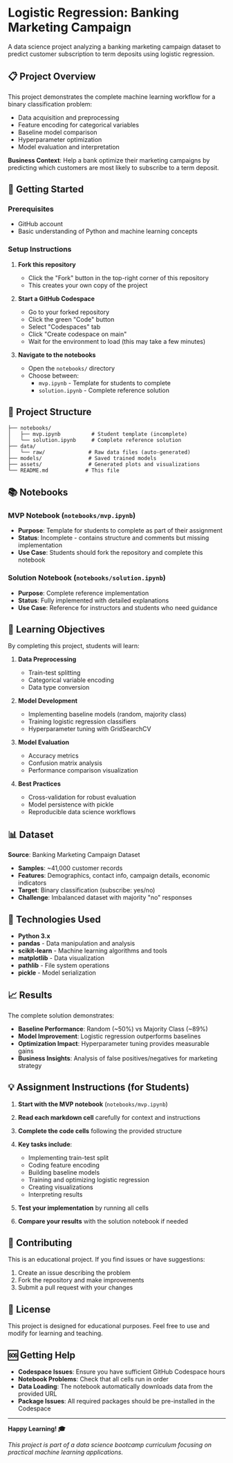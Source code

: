 # Logistic Regression: Banking Marketing Campaign

A data science project analyzing a banking marketing campaign dataset to predict customer subscription to term deposits using logistic regression.

## 📋 Project Overview

This project demonstrates the complete machine learning workflow for a binary classification problem:
- Data acquisition and preprocessing
- Feature encoding for categorical variables
- Baseline model comparison
- Hyperparameter optimization
- Model evaluation and interpretation

**Business Context**: Help a bank optimize their marketing campaigns by predicting which customers are most likely to subscribe to a term deposit.

## 🚀 Getting Started

### Prerequisites
- GitHub account
- Basic understanding of Python and machine learning concepts

### Setup Instructions

1. **Fork this repository**
   - Click the "Fork" button in the top-right corner of this repository
   - This creates your own copy of the project

2. **Start a GitHub Codespace**
   - Go to your forked repository
   - Click the green "Code" button
   - Select "Codespaces" tab
   - Click "Create codespace on main"
   - Wait for the environment to load (this may take a few minutes)

3. **Navigate to the notebooks**
   - Open the `notebooks/` directory
   - Choose between:
     - `mvp.ipynb` - Template for students to complete
     - `solution.ipynb` - Complete reference solution

## 📁 Project Structure

```
├── notebooks/
│   ├── mvp.ipynb          # Student template (incomplete)
│   └── solution.ipynb     # Complete reference solution
├── data/
│   └── raw/              # Raw data files (auto-generated)
├── models/               # Saved trained models
├── assets/               # Generated plots and visualizations
└── README.md            # This file
```

## 📚 Notebooks

### MVP Notebook (`notebooks/mvp.ipynb`)
- **Purpose**: Template for students to complete as part of their assignment
- **Status**: Incomplete - contains structure and comments but missing implementation
- **Use Case**: Students should fork the repository and complete this notebook

### Solution Notebook (`notebooks/solution.ipynb`)
- **Purpose**: Complete reference implementation
- **Status**: Fully implemented with detailed explanations
- **Use Case**: Reference for instructors and students who need guidance

## 🎯 Learning Objectives

By completing this project, students will learn:

1. **Data Preprocessing**
   - Train-test splitting
   - Categorical variable encoding
   - Data type conversion

2. **Model Development**
   - Implementing baseline models (random, majority class)
   - Training logistic regression classifiers
   - Hyperparameter tuning with GridSearchCV

3. **Model Evaluation**
   - Accuracy metrics
   - Confusion matrix analysis
   - Performance comparison visualization

4. **Best Practices**
   - Cross-validation for robust evaluation
   - Model persistence with pickle
   - Reproducible data science workflows

## 📊 Dataset

**Source**: Banking Marketing Campaign Dataset
- **Samples**: ~41,000 customer records
- **Features**: Demographics, contact info, campaign details, economic indicators
- **Target**: Binary classification (subscribe: yes/no)
- **Challenge**: Imbalanced dataset with majority "no" responses

## 🔧 Technologies Used

- **Python 3.x**
- **pandas** - Data manipulation and analysis
- **scikit-learn** - Machine learning algorithms and tools
- **matplotlib** - Data visualization
- **pathlib** - File system operations
- **pickle** - Model serialization

## 📈 Results

The complete solution demonstrates:
- **Baseline Performance**: Random (~50%) vs Majority Class (~89%)
- **Model Improvement**: Logistic regression outperforms baselines
- **Optimization Impact**: Hyperparameter tuning provides measurable gains
- **Business Insights**: Analysis of false positives/negatives for marketing strategy

## 💡 Assignment Instructions (for Students)

1. **Start with the MVP notebook** (`notebooks/mvp.ipynb`)
2. **Read each markdown cell** carefully for context and instructions
3. **Complete the code cells** following the provided structure
4. **Key tasks include**:
   - Implementing train-test split
   - Coding feature encoding
   - Building baseline models
   - Training and optimizing logistic regression
   - Creating visualizations
   - Interpreting results

5. **Test your implementation** by running all cells
6. **Compare your results** with the solution notebook if needed

## 🤝 Contributing

This is an educational project. If you find issues or have suggestions:
1. Create an issue describing the problem
2. Fork the repository and make improvements
3. Submit a pull request with your changes

## 📄 License

This project is designed for educational purposes. Feel free to use and modify for learning and teaching.

## 🆘 Getting Help

- **Codespace Issues**: Ensure you have sufficient GitHub Codespace hours
- **Notebook Problems**: Check that all cells run in order
- **Data Loading**: The notebook automatically downloads data from the provided URL
- **Package Issues**: All required packages should be pre-installed in the Codespace

---

**Happy Learning! 🎓**

*This project is part of a data science bootcamp curriculum focusing on practical machine learning applications.*
